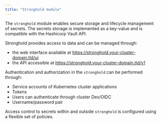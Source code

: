 ```yaml
---
title: "Stronghold module"
---
```


The `stronghold` module enables secure storage and lifecycle management of secrets. The secrets storage is implemented as a key-value and is compatible with the Hashicorp Vault API.

Stronghold provides access to data and can be managed through:
* the web interface available at https://stronghold.your-cluster-domain.tld/ui
* the API accessible at https://stronghold.your-cluster-domain.tld/v1

Authentication and authorization in the `stronghold` can be performed through:
* Service accounts of Kubernetes cluster applications
* Tokens
* Users can authenticate through cluster Dex/OIDC
* Username/password pair

Access control to secrets within and outside `stronghold` is configured using a flexible set of policies.
